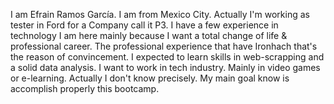 I am Efrain Ramos García.
I am from Mexico City.
Actually I'm working as tester in Ford for a Company call it P3.
I have a few experience in technology
I am here mainly because I want a total change of life & professional career.
The professional experience that have Ironhach that's the reason of convincement.
I expected to learn skills in web-scrapping and a solid data analysis.
I want to work in tech industry.
Mainly in video games or e-learning.
Actually I don't know precisely.
My main goal know is accomplish properly this bootcamp.